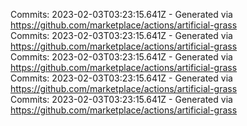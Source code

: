 Commits: 2023-02-03T03:23:15.641Z - Generated via https://github.com/marketplace/actions/artificial-grass
<br>
Commits: 2023-02-03T03:23:15.641Z - Generated via https://github.com/marketplace/actions/artificial-grass
<br>
Commits: 2023-02-03T03:23:15.641Z - Generated via https://github.com/marketplace/actions/artificial-grass
<br>
Commits: 2023-02-03T03:23:15.641Z - Generated via https://github.com/marketplace/actions/artificial-grass
<br>
Commits: 2023-02-03T03:23:15.641Z - Generated via https://github.com/marketplace/actions/artificial-grass
<br>
